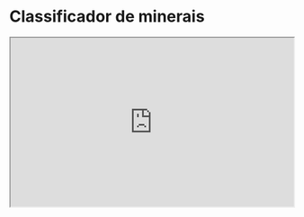 # Classificador de minerais


<iframe
  src="https://codepen.io/team/codepen/embed/preview/PNaGbb"
  style="width:100%; height:300px;"
></iframe>


